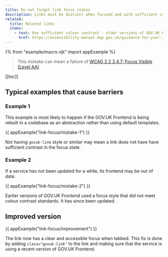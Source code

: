 ```yaml
---
title: Do not forget link focus states
description: Links must be distinct when focused and with sufficient colour contrast. This can get missed if manually rebuilding GOV.UK Frontend manually (for example if using a Javascript framework) or using an old version of GOV.UK Frontend.
related:
  title: Related links
  items:
    - text: Use sufficient colour contrast - older versions of GOV.UK Frontend (DWP Accessibility manual)
      href: https://accessibility-manual.dwp.gov.uk/guidance-for-your-job-role/interaction-designer#use-sufficient-colour-contrast
---
```


{% from "example/macro.njk" import appExample %}

> This mistake can mean a failure of [WCAG 2.2 2.4.7: Focus Visible (Level AA)](https://www.w3.org/WAI/WCAG22/Understanding/focus-visible.html)

[[toc]]

## Typical examples that cause barriers

### Example 1

This example is most likely to happen if the GOV.UK Frontend is being rebuilt in a codebase as an abstraction rather than using default templates.

{{ appExample("link-focus/mistake-1") }}

Not having `govuk-link` style or similar may mean a link does not have have sufficient contrast in the focus state.

### Example 2

If a service has not been updated for a while, its frontend may be out of date.

{{ appExample("link-focus/mistake-2") }}

Earlier versions of GOV.UK Frontend used a focus style that did not meet colour contrast standards. It has since been updated.

## Improved version

{{ appExample("link-focus/improvement") }}

The link now has a clear and accessible focus when tabbed. This fix is done by adding `class="govuk-link"` to the link and making sure that the service is using a recent version of GOV.UK Frontend.
